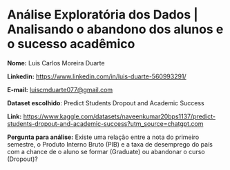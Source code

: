 
# Análise Exploratória dos Dados | Analisando o abandono dos alunos e o sucesso acadêmico


**Nome:** Luis Carlos Moreira Duarte

**Linkedin:** https://www.linkedin.com/in/luis-duarte-560993291/

**E-mail:** luiscmduarte077@gmail.com


**Dataset escolhido**: Predict Students Dropout and Academic Success

**Link:** https://www.kaggle.com/datasets/naveenkumar20bps1137/predict-students-dropout-and-academic-success?utm_source=chatgpt.com

**Pergunta para análise:** Existe uma relação entre a nota do primeiro semestre, o Produto Interno Bruto (PIB) e a taxa de desemprego do país com a chance de o aluno se formar (Graduate) ou abandonar o curso (Dropout)?
